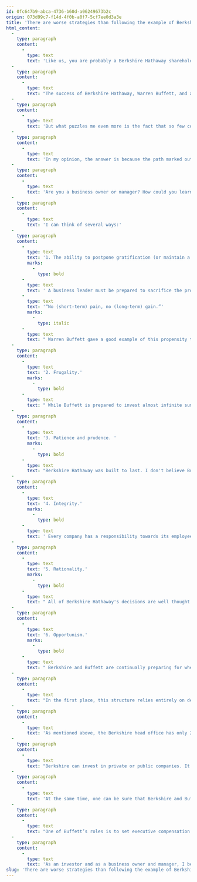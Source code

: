 ```yaml
---
id: 0fc647b9-abca-4736-b60d-a06249673b2c
origin: 073d99c7-f14d-4f0b-a0f7-5cf7ee0d3a3e
title: 'There are worse strategies than following the example of Berkshire Hathaway'
html_content:
  -
    type: paragraph
    content:
      -
        type: text
        text: 'Like us, you are probably a Berkshire Hathaway shareholder. At the risk of repeating what you already know, Berkshire Hathaway, whose market value today approaches $600 billion, has been arguably one of the biggest stock market successes of the past half century – since Warren Buffett bought his first shares in the textile manufacturing company in early 1962 at $7.50. Based on the current price of $391,500 per Class A share, this is an annual compound return of 20.5% for a period of just over 58 years, a simply exceptional performance. The time and energy that can be invested in studying the factors that made Berkshire Hathaway successful will undoubtedly be beneficial.'
  -
    type: paragraph
    content:
      -
        type: text
        text: "The success of Berkshire Hathaway, Warren Buffett, and all of the company's shareholders for many years is very well documented (many would say, too well documented). Why have so few investors not implemented the great investment principles that have made Buffett’s success, who is known as the greatest investor of the modern era?"
  -
    type: paragraph
    content:
      -
        type: text
        text: 'But what puzzles me even more is the fact that so few companies have embraced the principles that have made Berkshire Hathaway successful for over 50 years. While Berkshire''s recipe for success has been dissected and widely presented by the media, how is it that so few business leaders have made "Buffettology" their management gospel?'
  -
    type: paragraph
    content:
      -
        type: text
        text: 'In my opinion, the answer is because the path marked out by Buffett, while very simple and direct, is at the same time very difficult to follow without giving up or deviating from its course. It requires a few basic qualities that are unfortunately rare among investors and business leaders: the ability to defer gratification (or maintain a long-term vision), frugality, patience, prudence, integrity, rationality, opportunism, etc.'
  -
    type: paragraph
    content:
      -
        type: text
        text: 'Are you a business owner or manager? How could you learn from the success of Berkshire Hathaway to better manage your business?'
  -
    type: paragraph
    content:
      -
        type: text
        text: 'I can think of several ways:'
  -
    type: paragraph
    content:
      -
        type: text
        text: '1. The ability to postpone gratification (or maintain a long-term vision).'
        marks:
          -
            type: bold
      -
        type: text
        text: ' A business leader must be prepared to sacrifice the profitability of his business somewhat if it is for its long-term benefit. To paraphrase a well-known advertising slogan: '
      -
        type: text
        text: '“No (short-term) pain, no (long-term) gain.”'
        marks:
          -
            type: italic
      -
        type: text
        text: " Warren Buffett gave a good example of this propensity to favour the long term, discussing the operations of GEICO, a Berkshire company that provides auto insurance directly to consumers:\r“In 1995, GEICO spent $33 million on marketing and had 652 telephone counselors. Last year the company spent $242 million, and the counselor count grew to 2,631. And we are just starting: The pace will step up materially in 2000. Indeed, we would happily commit $1 billion annually to marketing if we knew we could handle the business smoothly and if we expected the last dollar spent to produce new business at an attractive cost.”"
  -
    type: paragraph
    content:
      -
        type: text
        text: '2. Frugality.'
        marks:
          -
            type: bold
      -
        type: text
        text: " While Buffett is prepared to invest almost infinite sums if future returns are attractive, he is allergic to any expense that is unlikely to create future economic benefit. As of December 31, 2019, Berkshire Hathaway had only 26 employees at its head office in Omaha. As the company has over 360,000 employees, that's one head office person for nearly 13,850 active employees in its various businesses!"
  -
    type: paragraph
    content:
      -
        type: text
        text: '3. Patience and prudence. '
        marks:
          -
            type: bold
      -
        type: text
        text: "Berkshire Hathaway was built to last. I don't believe Buffett ever took a risk that could have put the company in danger. All of Buffett's decisions are made with a very long-term horizon in mind. Over the past few years, the company has been sitting on a mountain of cash (it had US$138.3 billion in cash as at December 31, 2020) as this cash offers virtually nothing in interest and stock markets continue to advance. For many, the pressure to abdicate and deploy this cash in the stock markets or by making a major acquisition would have been simply too much. But Buffett, though he will soon be 91, thinks, above all, about the distant future of Berkshire Hathaway and all its shareholders who in many cases have a large chunk of their fortune invested in his stock."
  -
    type: paragraph
    content:
      -
        type: text
        text: '4. Integrity.'
        marks:
          -
            type: bold
      -
        type: text
        text: ' Every company has a responsibility towards its employees, its customers, its shareholders, its suppliers, and the community in which it operates. It has the responsibility of being profitable because the profits allow it to offer development possibilities to its employees, to continue to invest in its future growth, to improve its offer to its customers and to build a war chest to enable it to weather the inevitable difficult times. Berkshire Hathaway does not cut corners when faced with decisions that could harm some of its stakeholders - it always targets “Win-Win-Win” situations.'
  -
    type: paragraph
    content:
      -
        type: text
        text: '5. Rationality.'
        marks:
          -
            type: bold
      -
        type: text
        text: " All of Berkshire Hathaway's decisions are well thought out. I don't think I've ever seen Warren Buffett make an emotional decision. The company evaluates all the investment opportunities that come its way and compares them based on their potential long-term return and, more importantly, their risk. In recent quarters, its biggest investments have been buybacks of its own shares (it bought back $24.7 billion of its shares in 2020). You can be sure that the decision to buy back its own stock has been compared to many other alternatives. Small digression: I believe that Buffett’s decision to buy back shares says a lot about his thoughts on the stock markets and general valuations of companies."
  -
    type: paragraph
    content:
      -
        type: text
        text: '6. Opportunism.'
        marks:
          -
            type: bold
      -
        type: text
        text: " Berkshire and Buffett are continually preparing for when they can jump at opportunities. The company always maintains a very strong balance sheet and generous amounts of cash on hand that would allow it to deploy tens of billions of dollars to seize an investment opportunity that meets its selection criteria.\rThe Berkshire Hathaway structure also offers lessons for business leaders."
  -
    type: paragraph
    content:
      -
        type: text
        text: "In the first place, this structure relies entirely on decentralization, the decisions of each of the group's companies being taken by their managers in complete autonomy. The only thing Berkshire requires of its companies is to return their excess cash to it so that it can allocate the company's capital in the most efficient and intelligent way."
  -
    type: paragraph
    content:
      -
        type: text
        text: 'As mentioned above, the Berkshire head office has only 26 people. Buffett considers bureaucracy to be one of the biggest risks facing Berkshire and any growing business. The majority of Berkshire Hathaway companies do not prepare or submit annual budgets. As for Buffett, he makes himself available to his leaders, but he never takes part in meetings. In addition, Berkshire does not hire consultants to help develop its strategy or to implement compensation plans for its executives.'
  -
    type: paragraph
    content:
      -
        type: text
        text: "Berkshire can invest in private or public companies. It can also buy insurance companies, the foundation of the company, or companies outside of insurance. Come to think of it, are there some businesses or investments that Berkshire can't do? Few companies benefit from greater freedom."
  -
    type: paragraph
    content:
      -
        type: text
        text: 'At the same time, one can be sure that Berkshire and Buffett will remain well within their circle of competence. They will invest in businesses they understand well and leave the rest of the businesses to others.'
  -
    type: paragraph
    content:
      -
        type: text
        text: "One of Buffett’s roles is to set executive compensation for each of the Berkshire companies. The purpose of such plans is to align the interests of the managers, employees and shareholders of the company. Managers can be paid handsomely if they meet their goals, but they can also suffer if performance is not up to par. Another important point is that everyone's performance is measured over a long period of time."
  -
    type: paragraph
    content:
      -
        type: text
        text: 'As an investor and as a business owner and manager, I believe Berkshire Hathaway is showing me the way forward.'
slug: 'There are worse strategies than following the example of Berkshire Hathaway'
---
```

